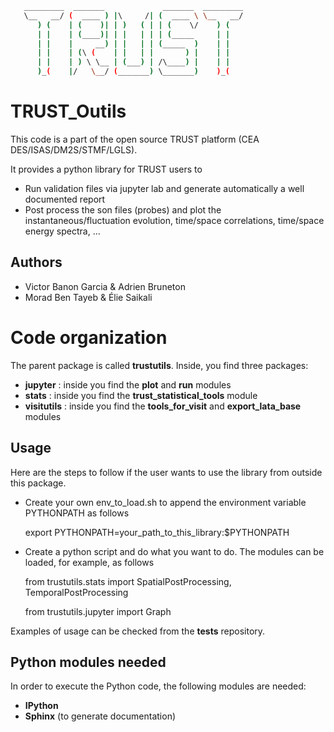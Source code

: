 ```sh
   _________  _______             _______  _________
   \__   __/ (  ____ ) |\     /| (  ____ \ \__   __/
      ) (    | (    )| | )   ( | | (    \/    ) (
      | |    | (____)| | |   | | | (_____     | |
      | |    |     __) | |   | | (_____  )    | |
      | |    | (\ (    | |   | |       ) |    | |
      | |    | ) \ \__ | (___) | /\____) |    | |
      )_(    |/   \__/ (_______) \_______)    )_(


```


# TRUST_Outils

This code is a part of the open source TRUST platform (CEA DES/ISAS/DM2S/STMF/LGLS).

It provides a python library for TRUST users to
- Run validation files via jupyter lab and generate automatically a well documented report
- Post process the son files (probes) and plot the instantaneous/fluctuation evolution, time/space correlations, time/space energy spectra, ...

## Authors

- Victor Banon Garcia & Adrien Bruneton
- Morad Ben Tayeb & Élie Saikali

# Code organization

The parent package is called **trustutils**. Inside, you find three packages: 
- **jupyter** : inside you find the **plot** and **run** modules
- **stats** : inside you find the **trust_statistical_tools** module
- **visitutils** : inside you find the **tools_for_visit** and **export_lata_base** modules

## Usage

Here are the steps to follow if the user wants to use the library from outside this package.

- Create your own env_to_load.sh to append the environment variable PYTHONPATH as follows

	export PYTHONPATH=your_path_to_this_library:$PYTHONPATH
	
- Create a python script and do what you want to do. The modules can be loaded, for example, as follows

	from trustutils.stats import SpatialPostProcessing, TemporalPostProcessing
	
	from trustutils.jupyter import Graph
	
Examples of usage can be checked from the **tests** repository.

## Python modules needed

In order to execute the Python code, the following modules are needed:

- **IPython**
- **Sphinx** (to generate documentation)
